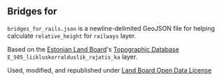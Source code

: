 ## Bridges for
`bridges_for_rails.json` is a newline-delimited
GeoJSON file for helping calculate `relative_height` for `railways`
layer.

Based on the [Estonian Land Board](https://maaamet.ee)'s
[Topographic Database](https://geoportaal.maaamet.ee/index.php?lang_id=2&page_id=618)
`E_505_liikluskorralduslik_rajatis_ka` layer.

Used, modified, and republished under [Land Board Open Data License](
https://geoportaal.maaamet.ee/docs/Avaandmed/Licence-of-open-data-of-Estonian-Land-Board.pdf)
